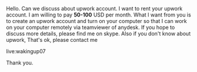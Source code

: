 Hello.
Can we discuss about upwork account.
I want to rent your upwork account.
I am willing to pay <B>50-100</B> USD per month.
What I want from you is to create an upwork account and turn on your computer so that I can work on your computer remotely via teamviewer of anydesk.
If you hope to discuss more details, please find me on skype.
Also if you don't know about upwork, That's ok, please contact me

live:wakingup07

Thank you.
